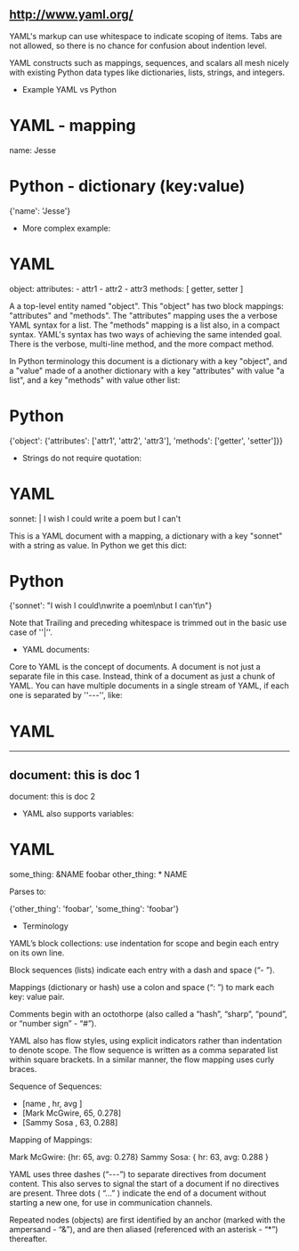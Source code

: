 http://www.yaml.org/
-------------------

YAML's markup can use whitespace to indicate scoping of items. Tabs are not
allowed, so there is no chance for confusion about indention level. 

YAML constructs such as mappings, sequences, and scalars all mesh nicely with 
existing Python data types like dictionaries, lists, strings, and integers. 

- Example YAML vs Python

# YAML - mapping   
name: Jesse

# Python - dictionary (key:value)
{'name': 'Jesse'}

- More complex example:

# YAML
object:
    attributes:
        - attr1
        - attr2
        - attr3
    methods: [ getter, setter ]

A a top-level entity named "object". This "object" has two block mappings:
"attributes" and "methods". The "attributes" mapping uses the a verbose
YAML syntax for a list. The "methods" mapping is a list also, in a compact
syntax. YAML's syntax has two ways of achieving the same intended goal. There
is the verbose, multi-line method, and the more compact method.

In Python terminology this document is a dictionary with a key "object", and a
"value" made of a another dictionary with a key "attributes" with value "a list",
and a key "methods" with value other list:

 # Python
{'object': {'attributes': ['attr1', 'attr2', 'attr3'], 'methods': ['getter', 'setter']}}

- Strings do not require quotation:

 # YAML
sonnet: |
    I wish I could
    write a poem
    but I can't

This is a YAML document with a mapping, a dictionary with a key "sonnet" with a
string as value. In Python we get this dict:

 # Python
{'sonnet': "I wish I could\nwrite a poem\nbut I can't\n"}

Note that Trailing and preceding whitespace is trimmed out in the basic use
case of ''|''.

- YAML documents:

Core to YAML is the concept of documents. A document is not just a separate
file in this case. Instead, think of a document as just a chunk of YAML. You
can have multiple documents in a single stream of YAML, if each one is
separated by ''---'', like:

 # YAML
---
document: this is doc 1
---
document: this is doc 2

- YAML also supports variables:

 # YAML
some_thing: &NAME foobar
other_thing: * NAME

Parses to:

{'other_thing': 'foobar', 'some_thing': 'foobar'}

- Terminology

YAML’s block collections: use indentation for scope and begin each entry on its
own line. 

Block sequences (lists) indicate each entry with a dash and space (“- ”).

Mappings (dictionary or hash) use a colon and space (“: ”) to mark each key: value pair. 

Comments begin with an octothorpe (also called a “hash”, “sharp”, “pound”, or
“number sign” - “#”).

YAML also has flow styles, using explicit indicators rather than indentation to
denote scope. The flow sequence is written as a comma separated list within
square brackets. In a similar manner, the flow mapping uses curly braces.

Sequence of Sequences:

- [name        , hr, avg  ]
- [Mark McGwire, 65, 0.278]
- [Sammy Sosa  , 63, 0.288]

Mapping of Mappings:

Mark McGwire: {hr: 65, avg: 0.278}
Sammy Sosa: {
    hr: 63,
    avg: 0.288
}

YAML uses three dashes (“---”) to separate directives from document content.
This also serves to signal the start of a document if no directives are
present. Three dots ( “...” ) indicate the end of a document without starting a
new one, for use in communication channels.

Repeated nodes (objects) are first identified by an anchor (marked with the
ampersand - “&”), and are then aliased (referenced with an asterisk - “*”)
thereafter.





